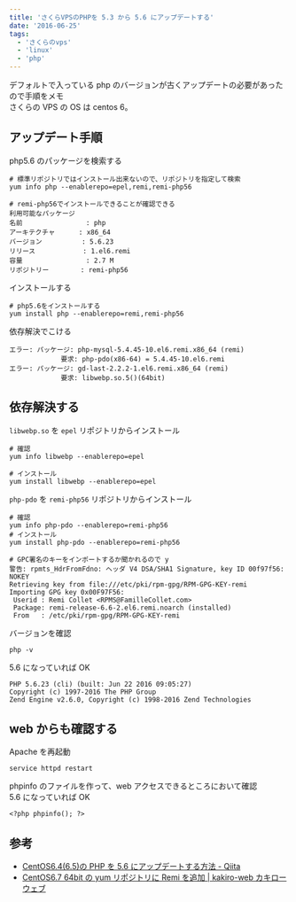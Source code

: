 ```yaml
---
title: 'さくらVPSのPHPを 5.3 から 5.6 にアップデートする'
date: '2016-06-25'
tags:
  - 'さくらのvps'
  - 'linux'
  - 'php'
---
```


デフォルトで入っている php のバージョンが古くアップデートの必要があったので手順をメモ  
さくらの VPS の OS は centos 6。

## アップデート手順

php5.6 のパッケージを検索する

```
# 標準リポジトリではインストール出来ないので、リポジトリを指定して検索
yum info php --enablerepo=epel,remi,remi-php56

# remi-php56でインストールできることが確認できる
利用可能なパッケージ
名前                : php
アーキテクチャ      : x86_64
バージョン          : 5.6.23
リリース            : 1.el6.remi
容量                : 2.7 M
リポジトリー        : remi-php56
```

インストールする

```
# php5.6をインストールする
yum install php --enablerepo=remi,remi-php56
```

依存解決でこける

```
エラー: パッケージ: php-mysql-5.4.45-10.el6.remi.x86_64 (remi)
             要求: php-pdo(x86-64) = 5.4.45-10.el6.remi
エラー: パッケージ: gd-last-2.2.2-1.el6.remi.x86_64 (remi)
             要求: libwebp.so.5()(64bit)
```

## 依存解決する

`libwebp.so` を `epel` リポジトリからインストール

```
# 確認
yum info libwebp --enablerepo=epel

# インストール
yum install libwebp --enablerepo=epel
```

`php-pdo` を `remi-php56` リポジトリからインストール

```
# 確認
yum info php-pdo --enablerepo=remi-php56
# インストール
yum install php-pdo --enablerepo=remi-php56

# GPC署名のキーをインポートするか聞かれるので y
警告: rpmts_HdrFromFdno: ヘッダ V4 DSA/SHA1 Signature, key ID 00f97f56: NOKEY
Retrieving key from file:///etc/pki/rpm-gpg/RPM-GPG-KEY-remi
Importing GPG key 0x00F97F56:
 Userid : Remi Collet <RPMS@FamilleCollet.com>
 Package: remi-release-6.6-2.el6.remi.noarch (installed)
 From   : /etc/pki/rpm-gpg/RPM-GPG-KEY-remi
```

バージョンを確認

```
php -v
```

5.6 になっていれば OK

```
PHP 5.6.23 (cli) (built: Jun 22 2016 09:05:27)
Copyright (c) 1997-2016 The PHP Group
Zend Engine v2.6.0, Copyright (c) 1998-2016 Zend Technologies
```

## web からも確認する

Apache を再起動

```
service httpd restart
```

phpinfo のファイルを作って、web アクセスできるところにおいて確認  
5.6 になっていれば OK

```
<?php phpinfo(); ?>
```

## 参考

- [CentOS6.4(6.5)の PHP を 5.6 にアップデートする方法 - Qiita](http://qiita.com/zaburo/items/fd67b294c610d54c3aee)
- [CentOS6.7 64bit の yum リポジトリに Remi を追加 | kakiro-web カキローウェブ](http://www.kakiro-web.com/linux/centos6-remi-install.html)
